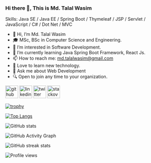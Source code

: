 
<!--- user name [@mdtalalwasim]
mdtalalwasim/mdtalalwasim is a ✨ special ✨ repository because its `README.md` (this file) appears on your GitHub profile.
You can click the Preview link to take a look at your changes.
--->



### Hi there 👋, This is Md. Talal Wasim

Skills: Java SE / Java EE / Spring Boot / Thymeleaf / JSP / Servlet / JavaScript / C# / Dot Net / MVC

- 👋 Hi, I’m Md. Talal Wasim 
- 🎓 MSc, BSc in Computer Science and Engineering.
- 👀 I’m interested in Software Development.
- 🌱 I’m currently learning Java Spring Boot Framework, React Js.
- 📫 How to reach me: md.talalwasim@gmail.com
- 💞️ Love to learn new technology.
- 💬 Ask me about Web Development 
- 🔍 Open to join any time to your organization.
<!-- - 👉 LinkedIn Profile: https://bd.linkedin.com/in/mdtalalwasim -->



[<img src='https://cdn.jsdelivr.net/npm/simple-icons@3.0.1/icons/github.svg' alt='github' height='40'>](https://github.com/mdtalalwasim)  [<img src='https://cdn.jsdelivr.net/npm/simple-icons@3.0.1/icons/linkedin.svg' alt='linkedin' height='40'>](https://www.linkedin.com/in/mdtalalwasim/)  [<img src='https://cdn.jsdelivr.net/npm/simple-icons@3.0.1/icons/twitter.svg' alt='twitter' height='40'>](https://twitter.com/WasimLucky7)  [<img src='https://cdn.jsdelivr.net/npm/simple-icons@3.0.1/icons/stackoverflow.svg' alt='stackoverflow' height='40'>](https://stackoverflow.com/users/16860521/md-talal-wasim)  

[![trophy](https://github-profile-trophy.vercel.app/?username=mdtalalwasim)](https://github.com/ryo-ma/github-profile-trophy)

[![Top Langs](https://github-readme-stats.vercel.app/api/top-langs/?username=mdtalalwasim)](https://github.com/anuraghazra/github-readme-stats)

![GitHub stats](https://github-readme-stats.vercel.app/api?username=mdtalalwasim&show_icons=true)  

![GitHub Activity Graph](https://activity-graph.herokuapp.com/graph?username=mdtalalwasim)  

<!--![GitHub metrics](https://metrics.lecoq.io/mdtalalwasim)-->

![GitHub streak stats](https://streak-stats.demolab.com/?user=mdtalalwasim)  

![Profile views](https://gpvc.arturio.dev/mdtalalwasim)  
